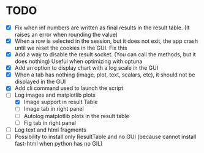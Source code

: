 # TODO
- [X] Fix when inf numbers are written as final results in the result table. (It raises an error when rounding the value)
- [X] When a row is selected in the session, but it does not exit, the app crash until we reset the cookies in the GUI. Fix this
- [X] Add a way to disable the result socket. (You can call the methods, but it does nothing) Useful when optimizing with optuna
- [X] Add an option to display chart with a log scale in the GUI
- [X] When a tab has nothing (image, plot, text, scalars, etc), it should not be displayed in the GUI
- [X] Add cli command used to launch the script
- [ ] Log images and matplotlib plots
  - [X] Image support in result Table
  - [ ] Image tab in right panel
  - [ ] Autolog matplotlib plots in the result table
  - [ ] Fig tab in right panel
- [ ] Log text and html fragments
- [ ] Possibility to install only ResultTable and no GUI (because cannot install fast-html when python has no GIL)